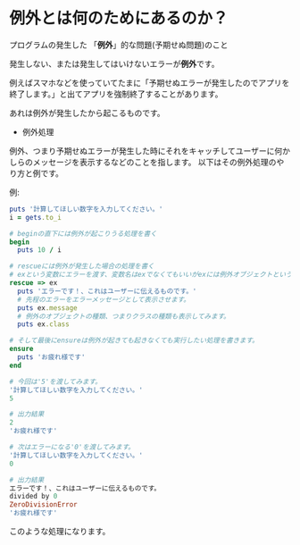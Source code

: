 <!-- 例外処理を使うことができる
1. 例外
例外について

例外とは何か
何のためにあるのか
をプログラミング初心者にわかるように説明してください。 -->

# 例外とは何のためにあるのか？
プログラムの発生した 「**例外**」的な問題(予期せぬ問題)のこと

発生しない、または発生してはいけないエラーが**例外**です。

例えばスマホなどを使っていてたまに「予期せぬエラーが発生したのでアプリを終了します。」と出てアプリを強制終了することがあります。

あれは例外が発生したから起こるものです。

- 例外処理

例外、つまり予期せぬエラーが発生した時にそれをキャッチしてユーザーに何かしらのメッセージを表示するなどのことを指します。
以下はその例外処理のやり方と例です。

例:
```ruby
puts '計算してほしい数字を入力してください。'
i = gets.to_i

# beginの直下には例外が起こりうる処理を書く
begin
  puts 10 / i

# rescueには例外が発生した場合の処理を書く
# exという変数にエラーを渡す、変数名はexでなくてもいいがexには例外オブジェクトというものが入っているのでエラーに関する情報が取得できます。
rescue => ex
  puts 'エラーです！、これはユーザーに伝えるものです。'
  # 先程のエラーをエラーメッセージとして表示させます。
  puts ex.message
  # 例外のオブジェクトの種類、つまりクラスの種類も表示してみます。
  puts ex.class

# そして最後にensureは例外が起きても起きなくても実行したい処理を書きます。
ensure
  puts 'お疲れ様です'
end
```

```ruby
# 今回は'5'を渡してみます。
'計算してほしい数字を入力してください。'
5

# 出力結果
2
'お疲れ様です'
```

```ruby
# 次はエラーになる'0'を渡してみます。
'計算してほしい数字を入力してください。'
0

# 出力結果
エラーです！、これはユーザーに伝えるものです。
divided by 0
ZeroDivisionError
'お疲れ様です'
```


このような処理になります。
